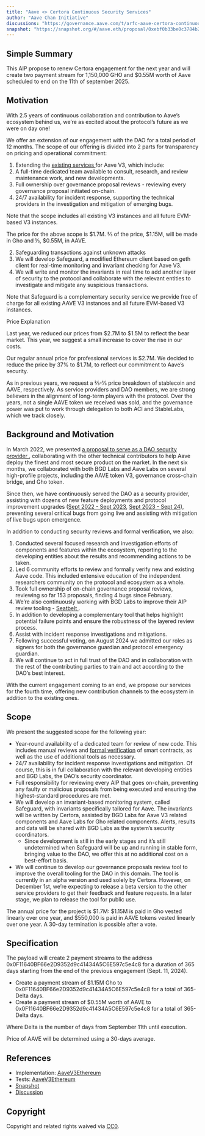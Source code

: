 ```yaml
---
title: "Aave <> Certora Continuous Security Services"
author: "Aave Chan Initiative"
discussions: "https://governance.aave.com/t/arfc-aave-certora-continuous-security-services/19262"
snapshot: "https://snapshot.org/#/aave.eth/proposal/0xebf0b33be0c3784b2928112414f08e31ac57705f49d46668bfef6fa6f761141d"
---
```


## Simple Summary

This AIP propose to renew Certora engagement for the next year and will create two payment stream for 1,150,000 GHO and $0.55M worth of Aave scheduled to end on the 11th of september 2025.

## Motivation

With 2.5 years of continuous collaboration and contribution to Aave’s ecosystem behind us, we’re as excited about the protocol’s future as we were on day one!

We offer an extension of our engagement with the DAO for a total period of 12 months. The scope of our offering is divided into 2 parts for transparency on pricing and operational commitment:

1. Extending the [existing services ](https://governance.aave.com/t/arfc-continuous-security-proposal-aave-certora/15732) for Aave V3, which include:
2. A full-time dedicated team available to consult, research, and review maintenance work, and new developments.
3. Full ownership over governance proposal reviews - reviewing every governance proposal initiated on-chain.
4. 24/7 availability for incident response, supporting the technical providers in the investigation and mitigation of emerging bugs.

Note that the scope includes all existing V3 instances and all future EVM-based V3 instances.

The price for the above scope is $1.7M. ⅔ of the price, $1.15M, will be made in Gho and ⅓, $0.55M, in AAVE.

2. Safeguarding transactions against unknown attacks
3. We will develop Safeguard, a modified Ethereum client based on geth client for real-time monitoring and invariant checking for Aave V3.
4. We will write and monitor the invariants in real time to add another layer of security to the protocol and collaborate with the relevant entities to investigate and mitigate any suspicious transactions.

Note that Safeguard is a complementary security service we provide free of charge for all existing AAVE V3 instances and all future EVM-based V3 instances.

Price Explanation

Last year, we reduced our prices from $2.7M to $1.5M to reflect the bear market. This year, we suggest a small increase to cover the rise in our costs.

Our regular annual price for professional services is $2.7M. We decided to reduce the price by 37% to $1.7M, to reflect our commitment to Aave’s security.

As in previous years, we request a ⅔-⅓ price breakdown of stablecoin and AAVE, respectively. As service providers and DAO members, we are strong believers in the alignment of long-term players with the protocol. Over the years, not a single AAVE token we received was sold, and the governance power was put to work through delegation to both ACI and StableLabs, which we track closely.

## Background and Motivation

In March 2022, we presented [a proposal to serve as a DAO security provider ](https://governance.aave.com/t/continuous-formal-verification/6308), collaborating with the other technical contributors to help Aave deploy the finest and most secure product on the market. In the next six months, we collaborated with both BGD Labs and Aave Labs on several high-profile projects, including the AAVE token V3, governance cross-chain bridge, and Gho token.

Since then, we have continuously served the DAO as a security provider, assisting with dozens of new feature deployments and protocol improvement upgrades ([Sept 2022 - Sept 2023](https://governance.aave.com/t/security-and-agility-of-aave-smart-contracts-via-continuous-formal-verification/10181/19), [Sept 2023 - Sept 24](https://docs.google.com/document/d/1RoJPYxxf_9MAlJ6hWdl5JRHHwMW8aXGjTBGX2c3PQv0/edit?usp=sharing)), preventing several critical bugs from going live and assisting with mitigation of live bugs upon emergence.

In addition to conducting security reviews and formal verification, we also:

1. Conducted several focused research and investigation efforts of components and features within the ecosystem, reporting to the developing entities about the results and recommending actions to be taken.
2. Led 6 community efforts to review and formally verify new and existing Aave code. This included extensive education of the independent researchers community on the protocol and ecosystem as a whole.
3. Took full ownership of on-chain governance proposal reviews, reviewing so far 153 proposals, finding 4 bugs since February.
4. We’re also continuously working with BGD Labs to improve their AIP review tooling - [Seatbelt ](https://github.com/bgd-labs/seatbelt-gov-v3).
5. In addition to developing a complementary tool that helps highlight potential failure points and ensure the robustness of the layered review process.
6. Assist with incident response investigations and mitigations.
7. Following successful voting, on August 2024 we admitted our roles as signers for both the governance guardian and protocol emergency guardian.
8. We will continue to act in full trust of the DAO and in collaboration with the rest of the contributing parties to train and act according to the DAO’s best interest.

With the current engagement coming to an end, we propose our services for the fourth time, offering new contribution channels to the ecosystem in addition to the existing ones.

## Scope

We present the suggested scope for the following year:

- Year-round availability of a dedicated team for review of new code. This includes manual reviews and [formal verification](https://medium.com/certora/certora-technology-white-paper-cae5ab0bdf1) of smart contracts, as well as the use of additional tools as necessary.
- 24/7 availability for incident response investigations and mitigation. Of course, this is in full collaboration with the relevant developing entities and BGD Labs, the DAO’s security coordinator.
- Full responsibility for reviewing every AIP that goes on-chain, preventing any faulty or malicious proposals from being executed and ensuring the highest-standard procedures are met.
- We will develop an invariant-based monitoring system, called Safeguard, with invariants specifically tailored for Aave. The invariants will be written by Certora, assisted by BGD Labs for Aave V3 related components and Aave Labs for Gho related components. Alerts, results and data will be shared with BGD Labs as the system’s security coordinators.
  - Since development is still in the early stages and it’s still undetermined when Safeguard will be up and running in stable form, bringing value to the DAO, we offer this at no additional cost on a best-effort basis.
- We will continue to develop our governance proposals review tool to improve the overall tooling for the DAO in this domain.
  The tool is currently in an alpha version and used solely by Certora. However, on December 1st, we’re expecting to release a beta version to the other service providers to get their feedback and feature requests. In a later stage, we plan to release the tool for public use.

The annual price for the project is $1.7M: $1.15M is paid in Gho vested linearly over one year, and $550,000 is paid in AAVE tokens vested linearly over one year. A 30-day termination is possible after a vote.

## Specification

The payload will create 2 payment streams to the address 0x0F11640BF66e2D9352d9c41434A5C6E597c5e4c8 for a duration of 365 days starting from the end of the previous engagement (Sept. 11, 2024).

- Create a payment stream of $1.15M Gho to 0x0F11640BF66e2D9352d9c41434A5C6E597c5e4c8 for a total of 365-Delta days.
- Create a payment stream of $0.55M worth of AAVE to 0x0F11640BF66e2D9352d9c41434A5C6E597c5e4c8 for a total of 365-Delta days.

Where Delta is the number of days from September 11th until execution.

Price of AAVE will be determined using a 30-days average.

## References

- Implementation: [AaveV3Ethereum](https://github.com/bgd-labs/aave-proposals-v3/blob/main/src/20241014_AaveV3Ethereum_AaveCertoraContinuousSecurityServices/AaveV3Ethereum_AaveCertoraContinuousSecurityServices_20241014.sol)
- Tests: [AaveV3Ethereum](https://github.com/bgd-labs/aave-proposals-v3/blob/main/src/20241014_AaveV3Ethereum_AaveCertoraContinuousSecurityServices/AaveV3Ethereum_AaveCertoraContinuousSecurityServices_20241014.t.sol)
- [Snapshot](https://snapshot.org/#/aave.eth/proposal/0xebf0b33be0c3784b2928112414f08e31ac57705f49d46668bfef6fa6f761141d)
- [Discussion](https://governance.aave.com/t/arfc-aave-certora-continuous-security-services/19262)

## Copyright

Copyright and related rights waived via [CC0](https://creativecommons.org/publicdomain/zero/1.0/).
